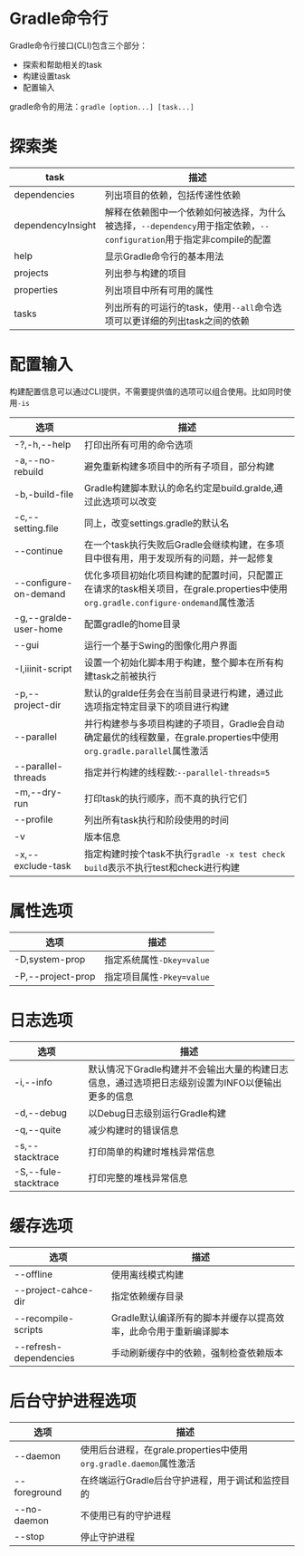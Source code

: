 # Gradle命令行

Gradle命令行接口(CLI)包含三个部分：

- 探索和帮助相关的task
- 构建设置task
- 配置输入

gradle命令的用法：`gradle [option...] [task...]`


# 探索类

task|描述
------|------
dependencies |列出项目的依赖，包括传递性依赖
dependencyInsight|解释在依赖图中一个依赖如何被选择，为什么被选择，`--dependency`用于指定依赖，`--configuration`用于指定非compile的配置
help|显示Gradle命令行的基本用法
projects|列出参与构建的项目
properties|列出项目中所有可用的属性
tasks|列出所有的可运行的task，使用`--all`命令选项可以更详细的列出task之间的依赖


# 配置输入

构建配置信息可以通过CLI提供，不需要提供值的选项可以组合使用。比如同时使用`-is`


选项|描述
------|------
-?,-h,--help|打印出所有可用的命令选项
-a,--no-rebuild|避免重新构建多项目中的所有子项目，部分构建
-b,-build-file|Gradle构建脚本默认的命名约定是build.gralde,通过此选项可以改变
-c,--setting.file|同上，改变settings.gradle的默认名
--continue|在一个task执行失败后Gradle会继续构建，在多项目中很有用，用于发现所有的问题，并一起修复
--configure-on-demand|优化多项目初始化项目构建的配置时间，只配置正在请求的task相关项目，在grale.properties中使用`org.gradle.configure-ondemand`属性激活
-g,--gralde-user-home|配置gradle的home目录
--gui|运行一个基于Swing的图像化用户界面
-I,iiinit-script|设置一个初始化脚本用于构建，整个脚本在所有构建task之前被执行
-p,--project-dir|默认的gralde任务会在当前目录进行构建，通过此选项指定特定目录下的项目进行构建
--parallel|并行构建参与多项目构建的子项目，Gradle会自动确定最优的线程数量，在grale.properties中使用`org.gradle.parallel`属性激活
--parallel-threads|指定并行构建的线程数:`--parallel-threads=5`
-m,--dry-run|打印task的执行顺序，而不真的执行它们
--profile|列出所有task执行和阶段使用的时间
-v|版本信息
-x,--exclude-task|指定构建时按个task不执行`gradle -x test check build`表示不执行test和check进行构建



# 属性选项


选项|描述
------|------
-D,system-prop|指定系统属性`-Dkey=value`
-P,--project-prop|指定项目属性`-Pkey=value`

# 日志选项

选项|描述
------|------
-i,--info|默认情况下Gradle构建并不会输出大量的构建日志信息，通过选项把日志级别设置为INFO以便输出更多的信息
-d,--debug|以Debug日志级别运行Gradle构建
-q,--quite|减少构建时的错误信息
-s,--stacktrace|打印简单的构建时堆栈异常信息
-S,--fule-stacktrace|打印完整的堆栈异常信息


# 缓存选项

选项|描述
------|------
--offline|使用离线模式构建
--project-cahce-dir|指定依赖缓存目录
--recompile-scripts|Gradle默认编译所有的脚本并缓存以提高效率，此命令用于重新编译脚本
--refresh-dependencies|手动刷新缓存中的依赖，强制检查依赖版本


# 后台守护进程选项

选项|描述
------|------
--daemon|使用后台进程，在grale.properties中使用`org.gradle.daemon`属性激活
--foreground|在终端运行Gradle后台守护进程，用于调试和监控目的
--no-daemon|不使用已有的守护进程
--stop|停止守护进程
